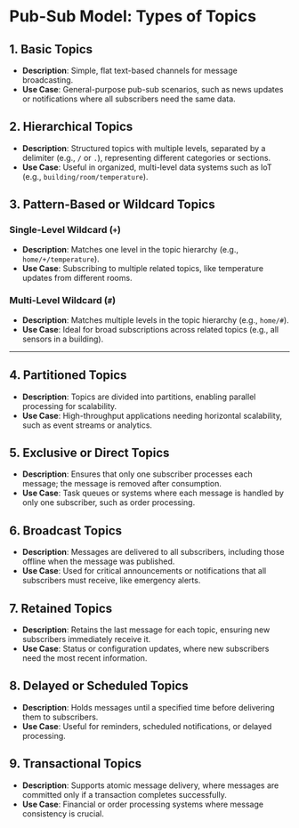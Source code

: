 # Pub-Sub Model: Types of Topics

## 1. Basic Topics

- **Description**: Simple, flat text-based channels for message broadcasting.
- **Use Case**: General-purpose pub-sub scenarios, such as news updates or notifications where all subscribers need the same data.


## 2. Hierarchical Topics

- **Description**: Structured topics with multiple levels, separated by a delimiter (e.g., `/` or `.`), representing different categories or sections.
- **Use Case**: Useful in organized, multi-level data systems such as IoT (e.g., `building/room/temperature`).


## 3. Pattern-Based or Wildcard Topics

### Single-Level Wildcard (`+`)

- **Description**: Matches one level in the topic hierarchy (e.g., `home/+/temperature`).
- **Use Case**: Subscribing to multiple related topics, like temperature updates from different rooms.

### Multi-Level Wildcard (`#`)

- **Description**: Matches multiple levels in the topic hierarchy (e.g., `home/#`).
- **Use Case**: Ideal for broad subscriptions across related topics (e.g., all sensors in a building).

---

## 4. Partitioned Topics

- **Description**: Topics are divided into partitions, enabling parallel processing for scalability.
- **Use Case**: High-throughput applications needing horizontal scalability, such as event streams or analytics.


## 5. Exclusive or Direct Topics

- **Description**: Ensures that only one subscriber processes each message; the message is removed after consumption.
- **Use Case**: Task queues or systems where each message is handled by only one subscriber, such as order processing.


## 6. Broadcast Topics

- **Description**: Messages are delivered to all subscribers, including those offline when the message was published.
- **Use Case**: Used for critical announcements or notifications that all subscribers must receive, like emergency alerts.

## 7. Retained Topics

- **Description**: Retains the last message for each topic, ensuring new subscribers immediately receive it.
- **Use Case**: Status or configuration updates, where new subscribers need the most recent information.

## 8. Delayed or Scheduled Topics

- **Description**: Holds messages until a specified time before delivering them to subscribers.
- **Use Case**: Useful for reminders, scheduled notifications, or delayed processing.


## 9. Transactional Topics

- **Description**: Supports atomic message delivery, where messages are committed only if a transaction completes successfully.
- **Use Case**: Financial or order processing systems where message consistency is crucial.



